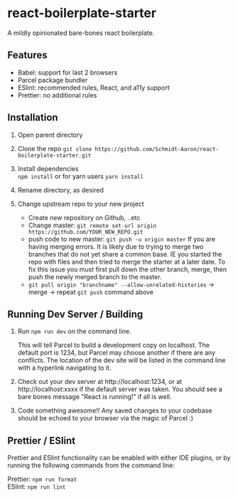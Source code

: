 # react-boilerplate-starter

A mildly opinionated bare-bones react boilerplate.

## Features

- Babel: support for last 2 browsers
- Parcel package bundler
- ESlint: recommended rules, React, and a11y support
- Prettier: no additional rules

## Installation

1. Open parent directory

1. Clone the repo
   `git clone https://github.com/Schmidt-Aaron/react-boilerplate-starter.git`

1. Install dependencies  
   `npm install`
   or for yarn users
   `yarn install`

1. Rename directory, as desired

1. Change upstream repo to your new project

   - Create new repository on Github, ..etc
   - Change master: `git remote set-url origin https://github.com/YOUR_NEW_REPO.git`
   - push code to new master: `git push -u origin master`
    If you are having merging errors. It is likely due to trying to merge two branches that do not yet share a common base. IE you started the repo with files and then tried to merge the starter at a later date. To fix this issue you must first pull down the other branch, merge, then push the newly merged branch to the master.
    - `git pull origin "branchname" --allow-unrelated-histories` -> merge -> repeat `git push` command above 

## Running Dev Server / Building

1. Run `npm run dev` on the command line.

   This will tell Parcel to build a development copy on localhost. The default port is 1234, but Parcel may choose another if there are any conflicts. The location of the dev site will be listed in the command line with a hyperlink navigating to it.

1. Check out your dev server at http://localhost:1234, or at http://localhost:xxxx if the default server was taken. You should see a bare bones message "React is running!" if all is well.

1. Code something awesome!! Any saved changes to your codebase should be echoed to your browser via the magic of Parcel :)

## Prettier / ESlint

Prettier and ESlint functionality can be enabled with either IDE plugins, or by running the following commands from the command line:

Prettier: `npm run format`  
ESlint: `npm run lint`
